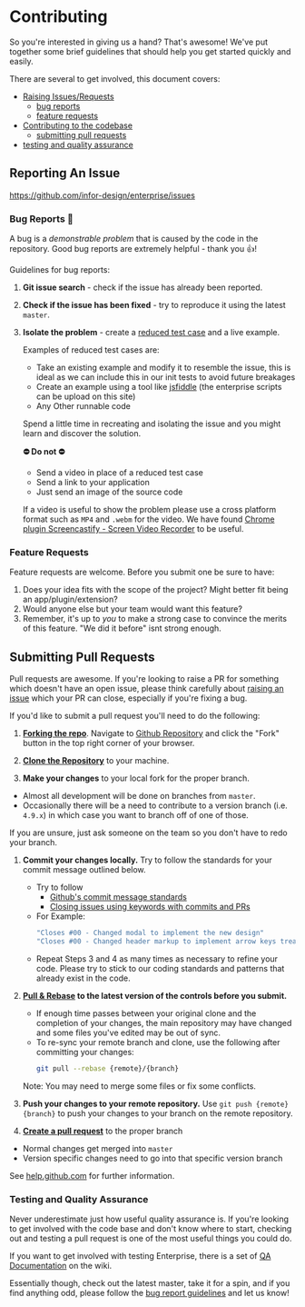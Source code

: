# Contributing

So you're interested in giving us a hand? That's awesome! We've put together some brief guidelines that should help you get started quickly and easily.

There are several to get involved, this document covers:

- [Raising Issues/Requests](#reporting-an-issue)
    - [bug reports](#bug-reports)
    - [feature requests](#feature-requests)
- [Contributing to the codebase](#submitting-pull-requests)
    - [submitting pull requests](#pull-requests)
- [testing and quality assurance](#testing-and-quality-assurance)

## Reporting An Issue

<https://github.com/infor-design/enterprise/issues>

### Bug Reports 🐞

A bug is a _demonstrable problem_ that is caused by the code in the repository. Good bug reports are extremely helpful - thank you :+1:!

Guidelines for bug reports:

1. **Git issue search** - check if the issue has already been
   reported.

2. **Check if the issue has been fixed** - try to reproduce it using the latest `master`.

3. **Isolate the problem** - create a [reduced test case](http://css-tricks.com/6263-reduced-test-cases/) and a live example.

    Examples of reduced test cases are:

    - Take an existing example and modify it to resemble the issue, this is ideal as we can include this in our init tests to avoid future breakages
    - Create an example using a tool like [jsfiddle](https://jsfiddle.net) (the enterprise scripts can be upload on this site)
    - Any Other runnable code

    Spend a little time in recreating and isolating the issue and you might learn and discover the solution.

    **:no_entry: Do not :no_entry:**
    - Send a video in place of a reduced test case
    - Send a link to your application
    - Just send an image of the source code

    If a video is useful to show the problem please use a cross platform format such as `MP4` and `.webm` for the video.
    We have found [Chrome plugin Screencastify - Screen Video Recorder](https://chrome.google.com/webstore/detail/screencastify-screen-vide/mmeijimgabbpbgpdklnllpncmdofkcpn?hl=en) to be useful.

### Feature Requests

Feature requests are welcome. Before you submit one be sure to have:

1. Does your idea fits with the scope of the project? Might better fit being an app/plugin/extension?
1. Would anyone else but your team would want this feature?
1. Remember, it's up to *you* to make a strong case to convince the merits of this feature. "We did it before" isnt strong enough.

## Submitting Pull Requests

Pull requests are awesome. If you're looking to raise a PR for something which doesn't have an open issue,
please think carefully about [raising an issue](#raising-issues) which your PR can close, especially if you're fixing a bug.

If you'd like to submit a pull request you'll need to do the following:

1. **[Forking the repo](https://help.github.com/articles/fork-a-repo/)**. Navigate to [Github Repository](https://github.com/infor-design/enterprise) and click the "Fork" button in the top right corner of your browser.

1. **[Clone the Repository](https://help.github.com/articles/cloning-a-repository/)** to your machine.
1. **Make your changes** to your local fork for the proper branch.
- Almost all development will be done on branches from `master`.
- Occasionally there will be a need to contribute to a version branch (i.e. `4.9.x`) in which case you want to branch off of one of those.

If you are unsure, just ask someone on the team so you don't have to redo your branch.

1. **Commit your changes locally.**  Try to follow the standards for your commit message outlined below.
    - Try to follow
        - [Github's commit message standards](https://github.com/erlang/otp/wiki/Writing-good-commit-messagesMore)
        - [Closing issues using keywords with commits and PRs](https://help.github.com/articles/closing-issues-using-keywords/)
    - For Example:
        ```bash
        "Closes #00 - Changed modal to implement the new design"
        "Closes #00 - Changed header markup to implement arrow keys treating it as a toolbar"
        ```
    - Repeat Steps 3 and 4 as many times as necessary to refine your code. Please try to stick to our coding standards and patterns that already exist in the code.

1. **[Pull & Rebase](https://help.github.com/articles/about-pull-request-merges/#rebase-and-merge-your-pull-request-commits) to the latest version of the controls before you submit.**
    - If enough time passes between your original clone and the completion of your changes, the main repository may have changed and some files you've edited may be out of sync.
    - To re-sync your remote branch and clone, use the following after committing your changes:
        ```bash
        git pull --rebase {remote}/{branch}
        ```

    Note: You may need to merge some files or fix some conflicts.

1. **Push your changes to your remote repository.**  Use `git push {remote} {branch}` to push your changes to your branch on the remote repository.

1. **[Create a pull request](https://help.github.com/articles/creating-a-pull-request/)** to the proper branch
- Normal changes get merged into `master`
- Version specific changes need to go into that specific version branch

See [help.github.com](https://help.github.com/) for further information.

### Testing and Quality Assurance

Never underestimate just how useful quality assurance is. If you're looking to get involved with the code base and don't know where to start, checking out and testing a pull request is one of the most useful things you could do.

If you want to get involved with testing Enterprise, there is a set of [QA Documentation](#qa-documentation) on the wiki.

Essentially though, check out the latest master, take it for a spin, and if you find anything odd, please follow the [bug report guidelines](#bug-reports) and let us know!
